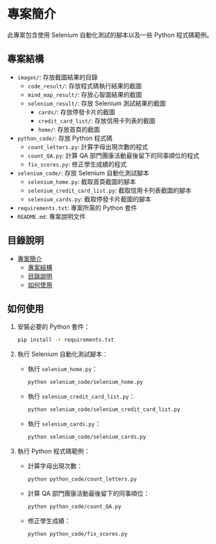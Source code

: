 # 專案簡介

此專案包含使用 Selenium 自動化測試的腳本以及一些 Python 程式碼範例。

## 專案結構

- `images/`: 存放截圖結果的目錄
  - `code_result/`: 存放程式碼執行結果的截圖
  - `mind_map_result/`: 存放心智圖結果的截圖
  - `selenium_result/`: 存放 Selenium 測試結果的截圖
    - `cards/`: 存放停發卡片的截圖
    - `credit_card_list/`: 存放信用卡列表的截圖
    - `home/`: 存放首頁的截圖
- `python_code/`: 存放 Python 程式碼
  - `count_letters.py`: 計算字母出現次數的程式
  - `count_QA.py`: 計算 QA 部門團康活動最後留下的同事順位的程式
  - `fix_scores.py`: 修正學生成績的程式
- `selenium_code/`: 存放 Selenium 自動化測試腳本
  - `selenium_home.py`: 截取首頁截圖的腳本
  - `selenium_credit_card_list.py`: 截取信用卡列表截圖的腳本
  - `selenium_cards.py`: 截取停發卡片截圖的腳本
- `requirements.txt`: 專案所需的 Python 套件
- `README.md`: 專案說明文件

## 目錄說明

- [專案簡介](#專案簡介)
  - [專案結構](#專案結構)
  - [目錄說明](#目錄說明)
  - [如何使用](#如何使用)

## 如何使用

1. 安裝必要的 Python 套件：

    ```sh
    pip install -r requirements.txt
    ```

2. 執行 Selenium 自動化測試腳本：

    - 執行 `selenium_home.py`：

        ```sh
        python selenium_code/selenium_home.py
        ```

    - 執行 `selenium_credit_card_list.py`：

        ```sh
        python selenium_code/selenium_credit_card_list.py
        ```

    - 執行 `selenium_cards.py`：

        ```sh
        python selenium_code/selenium_cards.py
        ```

3. 執行 Python 程式碼範例：

    - 計算字母出現次數：

        ```sh
        python python_code/count_letters.py
        ```

    - 計算 QA 部門團康活動最後留下的同事順位：

        ```sh
        python python_code/count_QA.py
        ```

    - 修正學生成績：

        ```sh
        python python_code/fix_scores.py
        ```